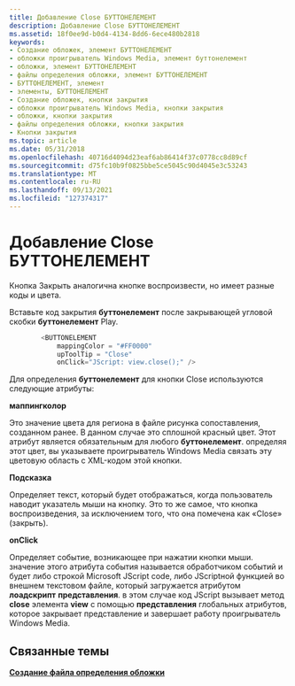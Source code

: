 ```yaml
---
title: Добавление Close БУТТОНЕЛЕМЕНТ
description: Добавление Close БУТТОНЕЛЕМЕНТ
ms.assetid: 18f0ee9d-b0d4-4134-8dd6-6ece480b2818
keywords:
- Создание обложек, элемент БУТТОНЕЛЕМЕНТ
- обложки проигрыватель Windows Media, элемент буттонелемент
- обложки, элемент БУТТОНЕЛЕМЕНТ
- файлы определения обложки, элемент БУТТОНЕЛЕМЕНТ
- БУТТОНЕЛЕМЕНТ, элемент
- элементы, БУТТОНЕЛЕМЕНТ
- Создание обложек, кнопки закрытия
- обложки проигрыватель Windows Media, кнопки закрытия
- обложки, кнопки закрытия
- файлы определения обложки, кнопки закрытия
- Кнопки закрытия
ms.topic: article
ms.date: 05/31/2018
ms.openlocfilehash: 40716d4094d23eaf6ab86414f37c0778cc8d89cf
ms.sourcegitcommit: d75fc10b9f0825bbe5ce5045c90d4045e3c53243
ms.translationtype: MT
ms.contentlocale: ru-RU
ms.lasthandoff: 09/13/2021
ms.locfileid: "127374317"
---
```

# <a name="adding-the-close-buttonelement"></a>Добавление Close БУТТОНЕЛЕМЕНТ

Кнопка Закрыть аналогична кнопке воспроизвести, но имеет разные коды и цвета.

Вставьте код закрытия **буттонелемент** после закрывающей угловой скобки **буттонелемент** Play.


```C++
        <BUTTONELEMENT
            mappingColor = "#FF0000"
            upToolTip = "Close"
            onClick="JScript: view.close();" />

```



Для определения **буттонелемент** для кнопки Close используются следующие атрибуты:

**маппингколор**

Это значение цвета для региона в файле рисунка сопоставления, созданном ранее. В данном случае это сплошной красный цвет. Этот атрибут является обязательным для любого **буттонелемент**. определяя этот цвет, вы указываете проигрыватель Windows Media связать эту цветовую область с XML-кодом этой кнопки.

**Подсказка**

Определяет текст, который будет отображаться, когда пользователь наводит указатель мыши на кнопку. Это то же самое, что кнопка воспроизведения, за исключением того, что она помечена как «Close» (закрыть).

**onClick**

Определяет событие, возникающее при нажатии кнопки мыши. значение этого атрибута события называется обработчиком событий и будет либо строкой Microsoft JScript code, либо JScriptной функцией во внешнем текстовом файле, который загружается атрибутом **лоадскрипт** **представления**. в этом случае код JScript вызывает метод **close** элемента **view** с помощью **представления** глобальных атрибутов, которое закрывает представление и завершает работу проигрыватель Windows Media.

## <a name="related-topics"></a>Связанные темы

<dl> <dt>

[**Создание файла определения обложки**](creating-the-skin-definition-file.md)
</dt> </dl>

 

 




